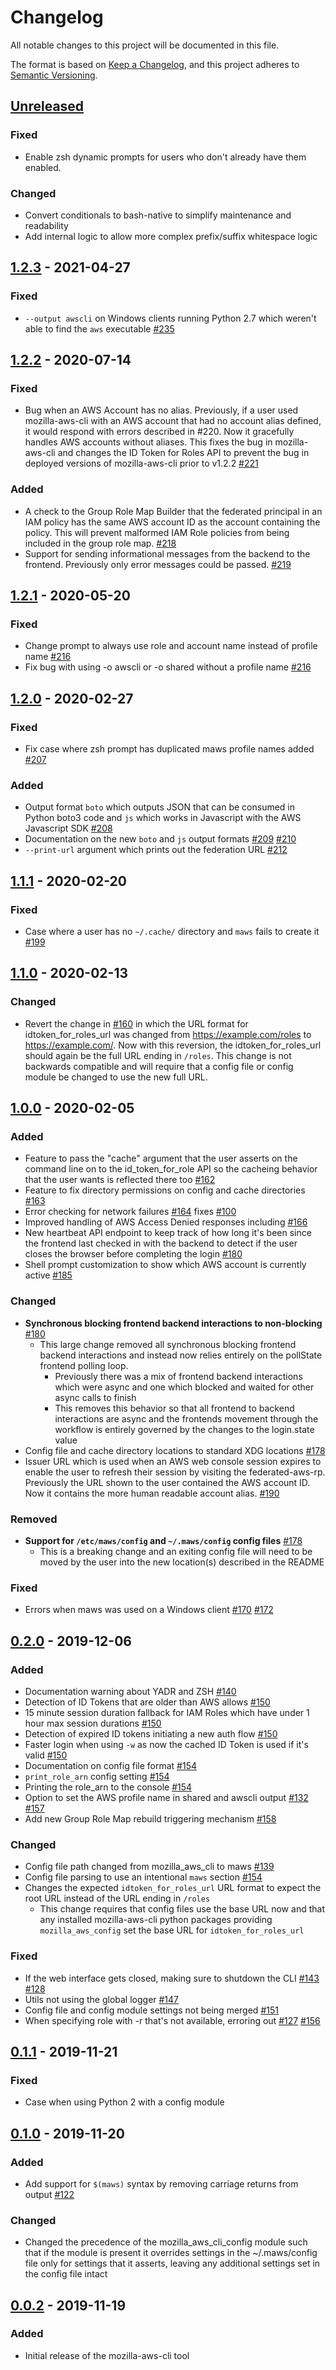 # Changelog
All notable changes to this project will be documented in this file.

The format is based on [Keep a Changelog](https://keepachangelog.com/en/1.0.0/),
and this project adheres to [Semantic Versioning](https://semver.org/spec/v2.0.0.html).

## [Unreleased]

### Fixed
* Enable zsh dynamic prompts for users who don't already have them enabled.

### Changed
* Convert conditionals to bash-native to simplify maintenance and readability
* Add internal logic to allow more complex prefix/suffix whitespace logic

## [1.2.3] - 2021-04-27

### Fixed
* `--output awscli` on Windows clients running Python 2.7 which weren't able to 
  find the `aws` executable [#235](https://github.com/mozilla-iam/mozilla-aws-cli/issues/235)

## [1.2.2] - 2020-07-14

### Fixed
* Bug when an AWS Account has no alias. Previously, if a user used 
  mozilla-aws-cli with an AWS account that had no account alias defined, 
  it would respond with errors described in #220. Now it gracefully handles AWS
  accounts without aliases. This fixes the bug in mozilla-aws-cli and changes
  the ID Token for Roles API to prevent the bug in deployed versions of
  mozilla-aws-cli prior to v1.2.2 [#221](https://github.com/mozilla-iam/mozilla-aws-cli/issues/221)

### Added
* A check to the Group Role Map Builder that the federated principal in an 
  IAM policy has the same AWS account ID as the account containing the policy.
  This will prevent malformed IAM Role policies from being included in the group
  role map. [#218](https://github.com/mozilla-iam/mozilla-aws-cli/issues/218)
* Support for sending informational messages from the backend to the frontend.
  Previously only error messages could be passed. [#219](https://github.com/mozilla-iam/mozilla-aws-cli/issues/219)

## [1.2.1] - 2020-05-20

### Fixed
* Change prompt to always use role and account name instead of profile name [#216](https://github.com/mozilla-iam/mozilla-aws-cli/issues/216)
* Fix bug with using -o awscli or -o shared without a profile name [#216](https://github.com/mozilla-iam/mozilla-aws-cli/issues/216)

## [1.2.0] - 2020-02-27

### Fixed
*  Fix case where zsh prompt has duplicated maws profile names added [#207](https://github.com/mozilla-iam/mozilla-aws-cli/issues/207)

### Added
* Output format `boto` which outputs JSON that can be consumed in Python boto3 
  code and `js` which works in Javascript with the AWS Javascript SDK [#208](https://github.com/mozilla-iam/mozilla-aws-cli/issues/208)
* Documentation on the new `boto` and `js` output formats [#209](https://github.com/mozilla-iam/mozilla-aws-cli/issues/209) [#210](https://github.com/mozilla-iam/mozilla-aws-cli/issues/210)
* `--print-url` argument which prints out the federation URL [#212](https://github.com/mozilla-iam/mozilla-aws-cli/issues/212)

## [1.1.1] - 2020-02-20

### Fixed
* Case where a user has no `~/.cache/` directory and `maws` fails to create it [#199](https://github.com/mozilla-iam/mozilla-aws-cli/issues/199)

## [1.1.0] - 2020-02-13
### Changed
* Revert the change in [#160](https://github.com/mozilla-iam/mozilla-aws-cli/issues/160)
  in which the URL format for idtoken_for_roles_url was changed from 
  https://example.com/roles to https://example.com/. Now with this reversion, 
  the idtoken_for_roles_url should again be the full URL ending in `/roles`.
  This change is not backwards compatible and will require that a config file
  or config module be changed to use the new full URL.

## [1.0.0] - 2020-02-05
### Added
* Feature to pass the "cache" argument that the user asserts on the command line
  on to the id_token_for_role API so the cacheing behavior that the user wants
  is reflected there too [#162](https://github.com/mozilla-iam/mozilla-aws-cli/issues/162)
* Feature to fix directory permissions on config and cache directories [#163](https://github.com/mozilla-iam/mozilla-aws-cli/issues/163)
* Error checking for network failures [#164](https://github.com/mozilla-iam/mozilla-aws-cli/issues/164) fixes [#100](https://github.com/mozilla-iam/mozilla-aws-cli/issues/100)
* Improved handling of AWS Access Denied responses including [#166](https://github.com/mozilla-iam/mozilla-aws-cli/issues/166)
* New heartbeat API endpoint to keep track of how long it's been since the
  frontend last checked in with the backend to detect if the user closes the
  browser before completing the login [#180](https://github.com/mozilla-iam/mozilla-aws-cli/issues/180)
* Shell prompt customization to show which AWS account is currently active [#185](https://github.com/mozilla-iam/mozilla-aws-cli/issues/185)

### Changed
* **Synchronous blocking frontend backend interactions to non-blocking** [#180](https://github.com/mozilla-iam/mozilla-aws-cli/issues/180)
  * This large change removed all synchronous blocking frontend backend 
    interactions and instead now relies entirely on the pollState frontend 
    polling loop.
    * Previously there was a mix of frontend backend interactions which were async
      and one which blocked and waited for other async calls to finish
    * This removes this behavior so that all frontend to backend interactions 
      are async and the frontends movement through the workflow
      is entirely governed by the changes to the login.state value
* Config file and cache directory locations to standard XDG locations [#178](https://github.com/mozilla-iam/mozilla-aws-cli/issues/178)
* Issuer URL which is used when an AWS web console session expires to enable the
  user to refresh their session by visiting the federated-aws-rp. Previously the
  URL shown to the user contained the AWS account ID. Now it contains the more
  human readable account alias. [#190](https://github.com/mozilla-iam/mozilla-aws-cli/issues/190)

### Removed
* **Support for `/etc/maws/config` and `~/.maws/config` config files** [#178](https://github.com/mozilla-iam/mozilla-aws-cli/issues/178)
  * This is a breaking change and an exiting config file will need to be moved
    by the user into the new location(s) described in the README

### Fixed
* Errors when maws was used on a Windows client [#170](https://github.com/mozilla-iam/mozilla-aws-cli/issues/170) [#172](https://github.com/mozilla-iam/mozilla-aws-cli/issues/172)
 
## [0.2.0] - 2019-12-06
### Added
* Documentation warning about YADR and ZSH [#140](https://github.com/mozilla-iam/mozilla-aws-cli/issues/140)
* Detection of ID Tokens that are older than AWS allows [#150](https://github.com/mozilla-iam/mozilla-aws-cli/issues/150)
* 15 minute session duration fallback for IAM Roles which have under 1 hour max
  session durations [#150](https://github.com/mozilla-iam/mozilla-aws-cli/issues/150)
* Detection of expired ID tokens initiating a new auth flow [#150](https://github.com/mozilla-iam/mozilla-aws-cli/issues/150)
* Faster login when using `-w` as now the cached ID Token is used if it's valid [#150](https://github.com/mozilla-iam/mozilla-aws-cli/issues/150)
* Documentation on config file format [#154](https://github.com/mozilla-iam/mozilla-aws-cli/issues/154)
* `print_role_arn` config setting [#154](https://github.com/mozilla-iam/mozilla-aws-cli/issues/154)
* Printing the role_arn to the console [#154](https://github.com/mozilla-iam/mozilla-aws-cli/issues/154)
* Option to set the AWS profile name in shared and awscli output [#132](https://github.com/mozilla-iam/mozilla-aws-cli/issues/132) [#157](https://github.com/mozilla-iam/mozilla-aws-cli/issues/157)
* Add new Group Role Map rebuild triggering mechanism [#158](https://github.com/mozilla-iam/mozilla-aws-cli/issues/158)

### Changed
* Config file path changed from mozilla_aws_cli to maws [#139](https://github.com/mozilla-iam/mozilla-aws-cli/issues/139)
* Config file parsing to use an intentional `maws` section [#154](https://github.com/mozilla-iam/mozilla-aws-cli/issues/154)
* Changes the expected `idtoken_for_roles_url` URL format to expect the root URL
  instead of the URL ending in `/roles`
  * This change requires that config files use the base URL now and that any
    installed mozilla-aws-cli python packages providing `mozilla_aws_config`
    set the base URL for `idtoken_for_roles_url`

### Fixed
* If the web interface gets closed, making sure to shutdown the CLI [#143](https://github.com/mozilla-iam/mozilla-aws-cli/issues/143) [#128](https://github.com/mozilla-iam/mozilla-aws-cli/issues/128)
* Utils not using the global logger [#147](https://github.com/mozilla-iam/mozilla-aws-cli/issues/147)
* Config file and config module settings not being merged [#151](https://github.com/mozilla-iam/mozilla-aws-cli/issues/151)
* When specifying role with -r that's not available, erroring out [#127](https://github.com/mozilla-iam/mozilla-aws-cli/issues/127) [#156](https://github.com/mozilla-iam/mozilla-aws-cli/issues/156)

## [0.1.1] - 2019-11-21
### Fixed
* Case when using Python 2 with a config module

## [0.1.0] - 2019-11-20
### Added
* Add support for `$(maws)` syntax by removing carriage returns from output [#122](https://github.com/mozilla-iam/mozilla-aws-cli/issues/122)

### Changed
* Changed the precedence of the mozilla_aws_cli_config module such that if the
  module is present it overrides settings in the ~/.maws/config file only for
  settings that it asserts, leaving any additional settings set in the config
  file intact

## [0.0.2] - 2019-11-19
### Added
* Initial release of the mozilla-aws-cli tool

[Unreleased]: https://github.com/mozilla-iam/mozilla-aws-cli/compare/v1.2.3...HEAD
[1.2.3]: https://github.com/mozilla-iam/mozilla-aws-cli/compare/v1.2.2...v1.2.3
[1.2.2]: https://github.com/mozilla-iam/mozilla-aws-cli/compare/v1.2.1...v1.2.2
[1.2.1]: https://github.com/mozilla-iam/mozilla-aws-cli/compare/v1.2.0...v1.2.1
[1.2.0]: https://github.com/mozilla-iam/mozilla-aws-cli/compare/v1.1.1...v1.2.0
[1.1.1]: https://github.com/mozilla-iam/mozilla-aws-cli/compare/v1.1.0...v1.1.1
[1.1.0]: https://github.com/mozilla-iam/mozilla-aws-cli/compare/v1.0.0...v1.1.0
[1.0.0]: https://github.com/mozilla-iam/mozilla-aws-cli/compare/v0.2.0...v1.0.0
[0.2.0]: https://github.com/mozilla-iam/mozilla-aws-cli/compare/v0.1.1...v0.2.0
[0.1.1]: https://github.com/mozilla-iam/mozilla-aws-cli/compare/v0.1.0...v0.1.1
[0.1.0]: https://github.com/mozilla-iam/mozilla-aws-cli/compare/v0.0.2...v0.1.0
[0.0.2]: https://github.com/mozilla-iam/mozilla-aws-cli/releases/tag/v0.0.2
